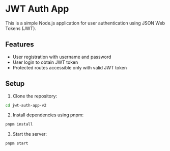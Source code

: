 # JWT Auth App

This is a simple Node.js application for user authentication using JSON Web Tokens (JWT).

## Features

- User registration with username and password
- User login to obtain JWT token
- Protected routes accessible only with valid JWT token

## Setup

1. Clone the repository:

```bash
cd jwt-auth-app-v2
```

2. Install dependencies using pnpm:

```bash
pnpm install
```

3. Start the server:

```bash
pnpm start
```
